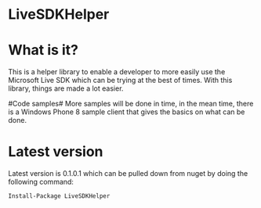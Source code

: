 LiveSDKHelper
=

# What is it? #
This is a helper library to enable a developer to more easily use the Microsoft Live SDK which can be trying at the best of times. With this library, things are made a lot easier.

#Code samples#
More samples will be done in time, in the mean time, there is a Windows Phone 8 sample client that gives the basics on what can be done.

# Latest version #
Latest version is 0.1.0.1 which can be pulled down from nuget by doing the following command:

`Install-Package LiveSDKHelper`